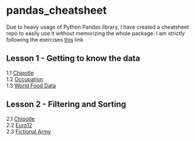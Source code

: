 # pandas_cheatsheet
Due to heavy usage of Python Pandas library, I have created a cheatsheet repo to easily use it without memorizing the whole package.
I am strictly following the exercises [this](https://github.com/guipsamora/pandas_exercises) link

## Lesson 1 - Getting to know the data
1.1 [Chipotle](https://github.com/AshHasib/pandas_cheatsheet/blob/master/1.1-%20Chipotle_Exercise_Solution.ipynb)  
1.2 [Occupation](https://github.com/AshHasib/pandas_cheatsheet/blob/master/1.2%20-%20Occupation_Dataset.ipynb)  
1.3 [World Food Data](https://github.com/AshHasib/pandas_cheatsheet/blob/master/1.3%20-%20Word_Food_Data.ipynb)  

## Lesson 2 - Filtering and Sorting
2.1 [Chipotle](https://github.com/AshHasib/pandas_cheatsheet/blob/master/2.1%20-%20Chipotle_Exercise_Solution.ipynb)   
2.2 [Euro12](https://github.com/AshHasib/pandas_cheatsheet/blob/master/2.2%20-%20Euro12.ipynb)  
2.3 [Fictional Army](https://github.com/AshHasib/pandas_cheatsheet/blob/master/2.3%20-%20Fictional%20Army.ipynb)  
